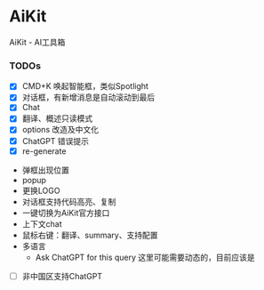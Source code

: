 # AiKit
AiKit - AI工具箱

### TODOs
- [x] CMD+K 唤起智能框，类似Spotlight
- [x] 对话框，有新增消息是自动滚动到最后
- [x] Chat
- [x] 翻译、概述只读模式
- [x] options 改造及中文化
- [x] ChatGPT 错误提示
- [x] re-generate
- 弹框出现位置
- popup
- 更换LOGO
- 对话框支持代码高亮、复制
- 一键切换为AiKit官方接口
- 上下文chat
- 鼠标右键：翻译、summary、支持配置
- 多语言
    - Ask ChatGPT for this query 这里可能需要动态的，目前应该是
- [ ] 非中国区支持ChatGPT
